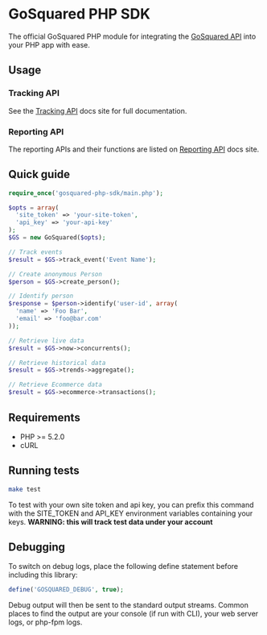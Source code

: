 # GoSquared PHP SDK

The official GoSquared PHP module for integrating the [GoSquared API][docs] into your PHP app with ease.

## Usage

### Tracking API

See the [Tracking API][tracking-docs] docs site for full documentation.

### Reporting API

The reporting APIs and their functions are listed on [Reporting API][reporting-docs] docs site.

## Quick guide
```php
require_once('gosquared-php-sdk/main.php');

$opts = array(
  'site_token' => 'your-site-token',
  'api_key' => 'your-api-key'
);
$GS = new GoSquared($opts);

// Track events
$result = $GS->track_event('Event Name');

// Create anonymous Person
$person = $GS->create_person();

// Identify person
$response = $person->identify('user-id', array(
  'name' => 'Foo Bar',
  'email' => 'foo@bar.com'
));

// Retrieve live data
$result = $GS->now->concurrents();

// Retrieve historical data
$result = $GS->trends->aggregate();

// Retrieve Ecommerce data
$result = $GS->ecommerce->transactions();
```

## Requirements
* PHP >= 5.2.0
* cURL

## Running tests
```bash
make test
```

To test with your own site token and api key, you can prefix this command with the SITE_TOKEN and API_KEY environment variables containing your keys. **WARNING: this will track test data under your account**

## Debugging
To switch on debug logs, place the following define statement before including this library:

```php
define('GOSQUARED_DEBUG', true);
```

Debug output will then be sent to the standard output streams. Common places to find the output are your console (if run with CLI), your web server logs, or php-fpm logs.

[tracking-docs]: https://beta.gosquared.com/docs/tracking/api/
[reporting-docs]: https://www.gosquared.com/developer/api/
[docs]: https://beta.gosquared.com/docs
